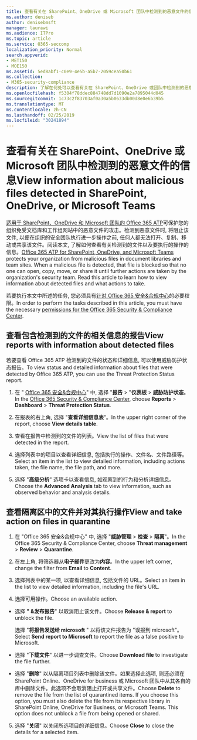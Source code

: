 ```yaml
---
title: 查看有关在 SharePoint、OneDrive 或 Microsoft 团队中检测到的恶意文件的信息
ms.author: deniseb
author: denisebmsft
manager: laurawi
ms.audience: ITPro
ms.topic: article
ms.service: O365-seccomp
localization_priority: Normal
search.appverid:
- MET150
- MOE150
ms.assetid: 5ed8abf1-c0e9-4e5b-a5b7-2059cea50b61
ms.collection:
- M365-security-compliance
description: 了解在何处可以查看有关在 SharePoint、OneDrive 或团队中检测到的恶意文件的信息, 以及如何对这些文件执行操作。
ms.openlocfilehash: f5304f78ddec884748dd7d1090e2a7895044d045
ms.sourcegitcommit: 1c73c2f83703af0a30a5b0633db00d8e0e6b39b5
ms.translationtype: MT
ms.contentlocale: zh-CN
ms.lasthandoff: 02/25/2019
ms.locfileid: "30241894"
---
```

# <a name="view-information-about-malicious-files-detected-in-sharepoint-onedrive-or-microsoft-teams"></a><span data-ttu-id="13e06-103">查看有关在 SharePoint、OneDrive 或 Microsoft 团队中检测到的恶意文件的信息</span><span class="sxs-lookup"><span data-stu-id="13e06-103">View information about malicious files detected in SharePoint, OneDrive, or Microsoft Teams</span></span>

<span data-ttu-id="13e06-p101">[适用于 SharePoint、OneDrive 和 Microsoft 团队的 Office 365 ATP](atp-for-spo-odb-and-teams.md)可保护您的组织免受文档库和工作组网站中的恶意文件的攻击。检测到恶意文件时, 将阻止该文件, 以便在组织的安全团队执行进一步操作之前, 任何人都无法打开、复制、移动或共享该文件。阅读本文, 了解如何查看有关检测到的文件以及要执行的操作的信息。</span><span class="sxs-lookup"><span data-stu-id="13e06-p101">[Office 365 ATP for SharePoint, OneDrive, and Microsoft Teams](atp-for-spo-odb-and-teams.md) protects your organization from malicious files in document libraries and team sites. When a malicious file is detected, that file is blocked so that no one can open, copy, move, or share it until further actions are taken by the organization's security team. Read this article to learn how to view information about detected files and what actions to take.</span></span> 

<span data-ttu-id="13e06-107">若要执行本文中所述的任务, 您必须具有[针对 Office 365 安全&amp;合规中心](permissions-in-the-security-and-compliance-center.md)的必要权限。</span><span class="sxs-lookup"><span data-stu-id="13e06-107">In order to perform the tasks described in this article, you must have the necessary [permissions for the Office 365 Security &amp; Compliance Center](permissions-in-the-security-and-compliance-center.md).</span></span> 
  
## <a name="view-reports-with-information-about-detected-files"></a><span data-ttu-id="13e06-108">查看包含检测到的文件的相关信息的报告</span><span class="sxs-lookup"><span data-stu-id="13e06-108">View reports with information about detected files</span></span>

<span data-ttu-id="13e06-109">若要查看 Office 365 ATP 检测到的文件的状态和详细信息, 可以使用威胁防护状态报告。</span><span class="sxs-lookup"><span data-stu-id="13e06-109">To view status and detailed information about files that were detected by Office 365 ATP, you can use the Threat Protection Status report.</span></span>
  
1. <span data-ttu-id="13e06-110">在 " [Office 365 安全&amp;合规中心](https://protection.office.com)" 中, 选择 "**报告** \> "**仪表板** \> **威胁防护状态**。</span><span class="sxs-lookup"><span data-stu-id="13e06-110">In the [Office 365 Security &amp; Compliance Center](https://protection.office.com), choose **Reports** \> **Dashboard** \> **Threat Protection Status**.</span></span>
    
2. <span data-ttu-id="13e06-111">在报表的右上角, 选择 "**查看详细信息表**"。</span><span class="sxs-lookup"><span data-stu-id="13e06-111">In the upper right corner of the report, choose **View details table**.</span></span>
    
3. <span data-ttu-id="13e06-112">查看在报告中检测到的文件的列表。</span><span class="sxs-lookup"><span data-stu-id="13e06-112">View the list of files that were detected in the report.</span></span>
    
4. <span data-ttu-id="13e06-113">选择列表中的项目以查看详细信息, 包括执行的操作、文件名、文件路径等。</span><span class="sxs-lookup"><span data-stu-id="13e06-113">Select an item in the list to view detailed information, including actions taken, the file name, the file path, and more.</span></span>
    
5. <span data-ttu-id="13e06-114">选择 "**高级分析**" 选项卡以查看信息, 如观察到的行为和分析详细信息。</span><span class="sxs-lookup"><span data-stu-id="13e06-114">Choose the **Advanced Analysis** tab to view information, such as observed behavior and analysis details.</span></span> 
  
## <a name="view-and-take-action-on-files-in-quarantine"></a><span data-ttu-id="13e06-115">查看隔离区中的文件并对其执行操作</span><span class="sxs-lookup"><span data-stu-id="13e06-115">View and take action on files in quarantine</span></span>

1. <span data-ttu-id="13e06-116">在 "Office 365 安全&amp;合规中心" 中, 选择 "**威胁管理** \> **检查** \> **隔离**"。</span><span class="sxs-lookup"><span data-stu-id="13e06-116">In the Office 365 Security &amp; Compliance Center, choose **Threat management** \> **Review** \> **Quarantine**.</span></span>
    
2. <span data-ttu-id="13e06-117">在左上角, 将筛选器从**电子邮件**更改为**内容**。</span><span class="sxs-lookup"><span data-stu-id="13e06-117">In the upper left corner, change the filter from **Email** to **Content**.</span></span>
    
3. <span data-ttu-id="13e06-118">选择列表中的某一项, 以查看详细信息, 包括文件的 URL。</span><span class="sxs-lookup"><span data-stu-id="13e06-118">Select an item in the list to view detailed information, including the file's URL.</span></span>
    
4. <span data-ttu-id="13e06-119">选择可用操作。</span><span class="sxs-lookup"><span data-stu-id="13e06-119">Choose an available action.</span></span>
    
  - <span data-ttu-id="13e06-120">选择 **" &amp;发布报告**" 以取消阻止该文件。</span><span class="sxs-lookup"><span data-stu-id="13e06-120">Choose **Release &amp; report** to unblock the file.</span></span> 
    
    <span data-ttu-id="13e06-121">选择 "**将报告发送给 microsoft** " 以将该文件报告为 "误报到 microsoft"。</span><span class="sxs-lookup"><span data-stu-id="13e06-121">Select **Send report to Microsoft** to report the file as a false positive to Microsoft.</span></span> 
    
  - <span data-ttu-id="13e06-122">选择 "**下载文件**" 以进一步调查文件。</span><span class="sxs-lookup"><span data-stu-id="13e06-122">Choose **Download file** to investigate the file further.</span></span> 
    
  - <span data-ttu-id="13e06-p102">选择 "**删除**" 以从隔离项目列表中删除该文件。如果选择此选项, 则还必须在 SharePoint Online、OneDrive for business 或 Microsoft 团队中从其各自的库中删除文件。此选项不会取消阻止打开或共享文件。</span><span class="sxs-lookup"><span data-stu-id="13e06-p102">Choose **Delete** to remove the file from the list of quarantined items. If you choose this option, you must also delete the file from its respective library in SharePoint Online, OneDrive for Business, or Microsoft Teams. This option does not unblock a file from being opened or shared.</span></span> 
    
5. <span data-ttu-id="13e06-126">选择 "**关闭**" 以关闭所选项目的详细信息。</span><span class="sxs-lookup"><span data-stu-id="13e06-126">Choose **Close** to close the details for a selected item.</span></span> 
  
  

